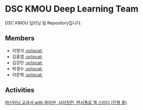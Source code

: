 # DSC KMOU Deep Learning Team

DSC KMOU 딥러닝 팀 Repository입니다.

## Members

- 이영석 [:octocat:](https://github.com/younnggsuk)
- 김홍엽 [:octocat:](https://github.com/MaiHon)
- 김강민 [:octocat:](https://github.com/min98k)
- 박경수 [:octocat:](https://github.com/monotic1301)
- 이준혁 [:octocat:](https://github.com/kmouleejunhyuk)

## Activities

[머신러닝 교과서 with 파이썬, 사이킷런, 텐서플로 책 스터디 (진행 중)](./Study/PythonMachineLearning/README.md)
